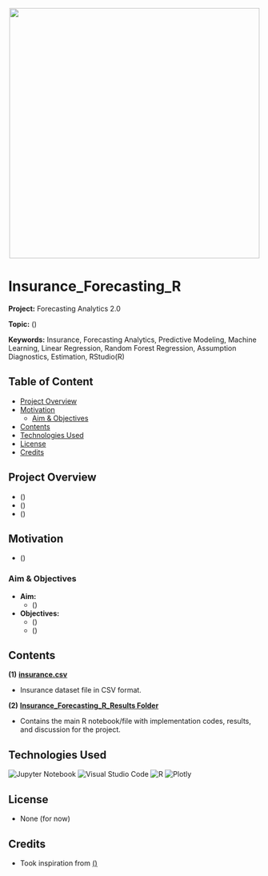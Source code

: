 
<p align="center">
    <img width="500" src="https://shorturl.at/glBO8">
</p>

# Insurance_Forecasting_R

**Project:** Forecasting Analytics 2.0

**Topic:** ()

**Keywords:** Insurance, Forecasting Analytics, Predictive Modeling, Machine Learning, Linear Regression, Random Forest Regression, Assumption Diagnostics, Estimation, RStudio(R)



## Table of Content
- [Project Overview](#Project-Overview)
- [Motivation](#Motivation)
	- [Aim & Objectives](#Aim--Objectives)
- [Contents](#Contents)
- [Technologies Used](#Technologies-Used)
- [License](#License)
- [Credits](#Credits)



## Project Overview
- ()
- ()
- ()



## Motivation
- ()



### Aim & Objectives
- **Aim:** 
	- ()
- **Objectives:** 
  	- ()
	- ()



## Contents
**(1)** [**insurance.csv**](https://github.com/jarrodtky/Insurance_Forecasting_R/blob/b8d8c6eee9ba4e268996872a4b44941ae46ea135/insurance.csv)
- Insurance dataset file in CSV format.

**(2)** [**Insurance_Forecasting_R_Results Folder**](https://github.com/jarrodtky/Insurance_Forecasting_R/tree/b8d8c6eee9ba4e268996872a4b44941ae46ea135/Insurance_Forecasting_R_Results) 
- Contains the main R notebook/file with implementation codes, results, and discussion for the project.



## Technologies Used
<p </p>

![Jupyter Notebook](https://img.shields.io/badge/jupyter-%23FA0F00.svg?style=for-the-badge&logo=jupyter&logoColor=white)
![Visual Studio Code](https://img.shields.io/badge/Visual%20Studio%20Code-0078d7.svg?style=for-the-badge&logo=visual-studio-code&logoColor=white)
![R](https://img.shields.io/badge/r-%23276DC3.svg?style=for-the-badge&logo=r&logoColor=white)
![Plotly](https://img.shields.io/badge/Plotly-%233F4F75.svg?style=for-the-badge&logo=plotly&logoColor=white)

<p </p>



## License
- None (for now)



## Credits
- Took inspiration from [()](link)


